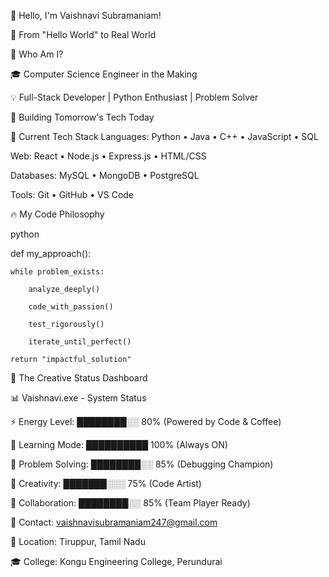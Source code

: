 👋 Hello, I'm Vaishnavi Subramaniam!

🌟 From "Hello World" to Real World




🎯 Who Am I?

🎓 Computer Science Engineer in the Making

💡 Full-Stack Developer | Python Enthusiast | Problem Solver

🚀 Building Tomorrow's Tech Today



🎯 Current Tech Stack
Languages: Python • Java • C++ • JavaScript • SQL

Web: React • Node.js • Express.js • HTML/CSS

Databases: MySQL • MongoDB • PostgreSQL

Tools: Git • GitHub • VS Code



🔥 My Code Philosophy

python

def my_approach():

    while problem_exists:
    
        analyze_deeply()
        
        code_with_passion()
        
        test_rigorously()
        
        iterate_until_perfect()
        
    return "impactful_solution"




🎪 The Creative Status Dashboard

📊 Vaishnavi.exe - System Status

⚡ Energy Level: ████████░░ 80% (Powered by Code & Coffee)

🧠 Learning Mode: ██████████ 100% (Always ON)

🔧 Problem Solving: ████████░░ 85% (Debugging Champion)

🎨 Creativity: ███████░░░ 75% (Code Artist)

🤝 Collaboration: ████████░░ 85% (Team Player Ready)




📧 Contact: vaishnavisubramaniam247@gmail.com

📍 Location: Tiruppur, Tamil Nadu

🎓 College: Kongu Engineering College, Perundurai


 
